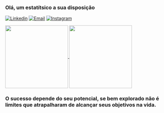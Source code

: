 ### Olá, um estatítsico a sua disposição

[![Linkedin](https://img.shields.io/badge/LinkedIn-0077B5?style=for-the-badge&logo=linkedin&logoColor=white)](https://www.linkedin.com/in/fabiano-florentino-dos-santos-197a82207/)
[![Email](https://img.shields.io/badge/Gmail-D14836?style=for-the-badge&logo=gmail&logoColor=white)](fabiano.santos@aluno.uepb.edu.br)
[![Instagram](https://img.shields.io/badge/Instagram-E4405F?style=for-the-badge&logo=instagram&logoColor=white)](www.instagram.com/fabiano_.fds)


<a href="https://github.com/anuraghazra/github-readme-stats">
  <img height=200 align="center" src="https://github-readme-stats.vercel.app/api?username=Fabiano01EST" />
</a>
<a href="https://github.com/anuraghazra/convoychat">
  <img height=200 align="center" src="https://github-readme-stats.vercel.app/api/top-langs?username=Fabiano01EST&layout=compact&langs_count=8&card_width=320" />
</a>

### O sucesso depende do seu potencial, se bem explorado não é limites que atrapalharam de alcançar seus objetivos na vida.
